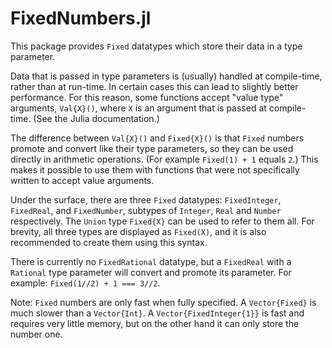 # FixedNumbers.jl

This package provides `Fixed` datatypes which store their data in a type parameter.

Data that is passed in type parameters is (usually) handled at compile-time,
rather than at run-time. In certain cases this can lead to slightly
better performance.
For this reason, some functions accept "value type" arguments, `Val{X}()`,
where `X` is an argument that is passed at compile-time. (See the Julia
documentation.)

The difference between `Val{X}()` and `Fixed{X}()` is that `Fixed` numbers
promote and convert like their type parameters, so they can be used directly in
arithmetic operations. (For example `Fixed(1) + 1` equals `2`.)
This makes it possible to use them with functions that were not specifically
written to accept value arguments.

Under the surface, there are three `Fixed` datatypes: `FixedInteger`,
`FixedReal`, and `FixedNumber`, subtypes of `Integer`, `Real` and `Number`
respectively. The `Union` type `Fixed{X}` can be used to refer to them all.
For brevity, all three types are displayed as `Fixed(X)`, and it is also
recommended to create them using this syntax.

There is currently no `FixedRational` datatype, but a `FixedReal` with a
`Rational` type parameter will convert and promote its parameter.
For example: `Fixed(1//2) + 1 === 3//2`.

Note: `Fixed` numbers are only fast when fully specified. A `Vector{Fixed}`
is much slower than a `Vector{Int}`.
A `Vector{FixedInteger{1}}` is fast and requires very little memory,
but on the other hand it can only store the number one.
